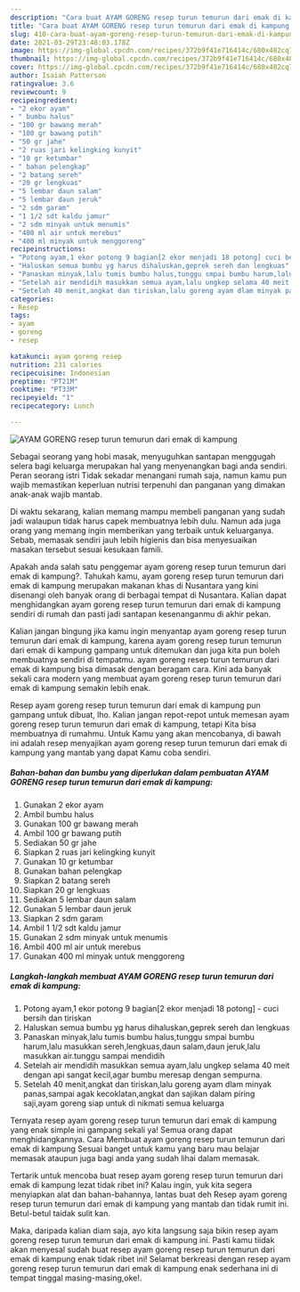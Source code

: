 ```yaml
---
description: "Cara buat AYAM GORENG resep turun temurun dari emak di kampung yang enak Untuk Jualan"
title: "Cara buat AYAM GORENG resep turun temurun dari emak di kampung yang enak Untuk Jualan"
slug: 410-cara-buat-ayam-goreng-resep-turun-temurun-dari-emak-di-kampung-yang-enak-untuk-jualan
date: 2021-03-29T23:48:03.178Z
image: https://img-global.cpcdn.com/recipes/372b9f41e716414c/680x482cq70/ayam-goreng-resep-turun-temurun-dari-emak-di-kampung-foto-resep-utama.jpg
thumbnail: https://img-global.cpcdn.com/recipes/372b9f41e716414c/680x482cq70/ayam-goreng-resep-turun-temurun-dari-emak-di-kampung-foto-resep-utama.jpg
cover: https://img-global.cpcdn.com/recipes/372b9f41e716414c/680x482cq70/ayam-goreng-resep-turun-temurun-dari-emak-di-kampung-foto-resep-utama.jpg
author: Isaiah Patterson
ratingvalue: 3.6
reviewcount: 9
recipeingredient:
- "2 ekor ayam"
- " bumbu halus"
- "100 gr bawang merah"
- "100 gr bawang putih"
- "50 gr jahe"
- "2 ruas jari kelingking kunyit"
- "10 gr ketumbar"
- " bahan pelengkap"
- "2 batang sereh"
- "20 gr lengkuas"
- "5 lembar daun salam"
- "5 lembar daun jeruk"
- "2 sdm garam"
- "1 1/2 sdt kaldu jamur"
- "2 sdm minyak untuk menumis"
- "400 ml air untuk merebus"
- "400 ml minyak untuk menggoreng"
recipeinstructions:
- "Potong ayam,1 ekor potong 9 bagian[2 ekor menjadi 18 potong] cuci bersih dan tiriskan"
- "Haluskan semua bumbu yg harus dihaluskan,geprek sereh dan lengkuas"
- "Panaskan minyak,lalu tumis bumbu halus,tunggu smpai bumbu harum,lalu masukkan sereh,lengkuas,daun salam,daun jeruk,lalu masukkan air.tunggu sampai mendidih"
- "Setelah air mendidih masukkan semua ayam,lalu ungkep selama 40 meit dengan api sangat kecil,agar bumbu meresap dengan sempurna."
- "Setelah 40 menit,angkat dan tiriskan,lalu goreng ayam dlam minyak panas,sampai agak kecoklatan,angkat dan sajikan dalam piring saji,ayam goreng siap untuk di nikmati semua keluarga"
categories:
- Resep
tags:
- ayam
- goreng
- resep

katakunci: ayam goreng resep 
nutrition: 231 calories
recipecuisine: Indonesian
preptime: "PT21M"
cooktime: "PT33M"
recipeyield: "1"
recipecategory: Lunch

---
```



![AYAM GORENG resep turun temurun dari emak di kampung](https://img-global.cpcdn.com/recipes/372b9f41e716414c/680x482cq70/ayam-goreng-resep-turun-temurun-dari-emak-di-kampung-foto-resep-utama.jpg)

Sebagai seorang yang hobi masak, menyuguhkan santapan menggugah selera bagi keluarga merupakan hal yang menyenangkan bagi anda sendiri. Peran seorang istri Tidak sekadar menangani rumah saja, namun kamu pun wajib memastikan keperluan nutrisi terpenuhi dan panganan yang dimakan anak-anak wajib mantab.

Di waktu  sekarang, kalian memang mampu membeli panganan yang sudah jadi walaupun tidak harus capek membuatnya lebih dulu. Namun ada juga orang yang memang ingin memberikan yang terbaik untuk keluarganya. Sebab, memasak sendiri jauh lebih higienis dan bisa menyesuaikan masakan tersebut sesuai kesukaan famili. 



Apakah anda salah satu penggemar ayam goreng resep turun temurun dari emak di kampung?. Tahukah kamu, ayam goreng resep turun temurun dari emak di kampung merupakan makanan khas di Nusantara yang kini disenangi oleh banyak orang di berbagai tempat di Nusantara. Kalian dapat menghidangkan ayam goreng resep turun temurun dari emak di kampung sendiri di rumah dan pasti jadi santapan kesenanganmu di akhir pekan.

Kalian jangan bingung jika kamu ingin menyantap ayam goreng resep turun temurun dari emak di kampung, karena ayam goreng resep turun temurun dari emak di kampung gampang untuk ditemukan dan juga kita pun boleh membuatnya sendiri di tempatmu. ayam goreng resep turun temurun dari emak di kampung bisa dimasak dengan beragam cara. Kini ada banyak sekali cara modern yang membuat ayam goreng resep turun temurun dari emak di kampung semakin lebih enak.

Resep ayam goreng resep turun temurun dari emak di kampung pun gampang untuk dibuat, lho. Kalian jangan repot-repot untuk memesan ayam goreng resep turun temurun dari emak di kampung, tetapi Kita bisa membuatnya di rumahmu. Untuk Kamu yang akan mencobanya, di bawah ini adalah resep menyajikan ayam goreng resep turun temurun dari emak di kampung yang mantab yang dapat Kamu coba sendiri.

<!--inarticleads1-->

##### Bahan-bahan dan bumbu yang diperlukan dalam pembuatan AYAM GORENG resep turun temurun dari emak di kampung:

1. Gunakan 2 ekor ayam
1. Ambil  bumbu halus
1. Gunakan 100 gr bawang merah
1. Ambil 100 gr bawang putih
1. Sediakan 50 gr jahe
1. Siapkan 2 ruas jari kelingking kunyit
1. Gunakan 10 gr ketumbar
1. Gunakan  bahan pelengkap
1. Siapkan 2 batang sereh
1. Siapkan 20 gr lengkuas
1. Sediakan 5 lembar daun salam
1. Gunakan 5 lembar daun jeruk
1. Siapkan 2 sdm garam
1. Ambil 1 1/2 sdt kaldu jamur
1. Gunakan 2 sdm minyak untuk menumis
1. Ambil 400 ml air untuk merebus
1. Gunakan 400 ml minyak untuk menggoreng




<!--inarticleads2-->

##### Langkah-langkah membuat AYAM GORENG resep turun temurun dari emak di kampung:

1. Potong ayam,1 ekor potong 9 bagian[2 ekor menjadi 18 potong] - cuci bersih dan tiriskan
1. Haluskan semua bumbu yg harus dihaluskan,geprek sereh dan lengkuas
1. Panaskan minyak,lalu tumis bumbu halus,tunggu smpai bumbu harum,lalu masukkan sereh,lengkuas,daun salam,daun jeruk,lalu masukkan air.tunggu sampai mendidih
1. Setelah air mendidih masukkan semua ayam,lalu ungkep selama 40 meit dengan api sangat kecil,agar bumbu meresap dengan sempurna.
1. Setelah 40 menit,angkat dan tiriskan,lalu goreng ayam dlam minyak panas,sampai agak kecoklatan,angkat dan sajikan dalam piring saji,ayam goreng siap untuk di nikmati semua keluarga




Ternyata resep ayam goreng resep turun temurun dari emak di kampung yang enak simple ini gampang sekali ya! Semua orang dapat menghidangkannya. Cara Membuat ayam goreng resep turun temurun dari emak di kampung Sesuai banget untuk kamu yang baru mau belajar memasak ataupun juga bagi anda yang sudah lihai dalam memasak.

Tertarik untuk mencoba buat resep ayam goreng resep turun temurun dari emak di kampung lezat tidak ribet ini? Kalau ingin, yuk kita segera menyiapkan alat dan bahan-bahannya, lantas buat deh Resep ayam goreng resep turun temurun dari emak di kampung yang mantab dan tidak rumit ini. Betul-betul taidak sulit kan. 

Maka, daripada kalian diam saja, ayo kita langsung saja bikin resep ayam goreng resep turun temurun dari emak di kampung ini. Pasti kamu tiidak akan menyesal sudah buat resep ayam goreng resep turun temurun dari emak di kampung enak tidak ribet ini! Selamat berkreasi dengan resep ayam goreng resep turun temurun dari emak di kampung enak sederhana ini di tempat tinggal masing-masing,oke!.

